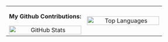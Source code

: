 <table>
  <tr>
    <td width="50%" align="center">
      <p><strong>My Github Contributions:</strong></p>
      <img src="https://github-readme-stats.vercel.app/api?username=OuterCyrex&show_icons=true&theme=vue" alt="GitHub Stats" width="100%"/>
    </td>
    <td width="50%" align="center">
      <img src="https://github-readme-stats.vercel.app/api/top-langs/?username=OuterCyrex&layout=compact&theme=vue" alt="Top Languages" width="100%"/>
    </td>
  </tr>
</table>




